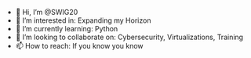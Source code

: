- 👋 Hi, I’m @SWIG20
- 👀 I’m interested in: Expanding my Horizon
- 🌱 I’m currently learning: Python
- 💞️ I’m looking to collaborate on: Cybersecurity, Virtualizations, Training
- 📫 How to reach: If you know you know

<!---
SWIG20/SWIG20 is a ✨ special ✨ repository because its `README.md` (this file) appears on your GitHub profile.
You can click the Preview link to take a look at your changes.
--->
